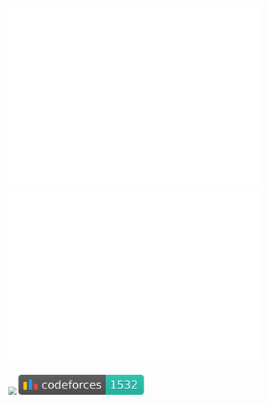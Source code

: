 
![](https://raw.githubusercontent.com/chu65536/cf-stats/main/output/light_card.svg#gh-dark-mode-only)
![](https://raw.githubusercontent.com/chu65536/cf-stats/main/output/light_card.svg)

![](https://raw.githubusercontent.com/chu65536/main/output/max_rating.svg)
![](https://raw.githubusercontent.com/chu65536/cf-stats/main/output/rating.svg)
